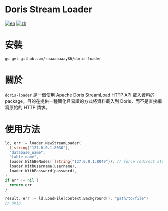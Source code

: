 # Doris Stream Loader

[![en](https://img.shields.io/badge/lang-en-blue)](https://github.com/raaaaaaaay86/doris-loader/blob/main/README.md)
[![zh](https://img.shields.io/badge/lang-zh-blue)](https://github.com/raaaaaaaay86/doris-loader/blob/main/README.zh.md)

# 安裝
```shell
go get github.com/raaaaaaaay86/doris-loader
```

# 關於

`doris-loader` 是一個使用 Apache Doris StreamLoad HTTP API 載入資料的package。目的在提供一種簡化且易讀的方式將資料載入到 Doris，而不是直接編寫原始的 HTTP 請求。

# 使用方法
```go
ld, err := loader.NewStreamLoader(
  []string{"127.0.0.1:8030"},
  "database_name",
  "table_name",
  loader.WithBeNodes([]string{"127.0.0.1:8040"}), // force redirect stream load reqeust to designated BE nodes
  loader.WithUsername(username),
  loader.WithPassword(password),
)
if err != nil {
  return err
}

result, err := ld.LoadFile(context.Background(), "path/to/file")
// skip...
```